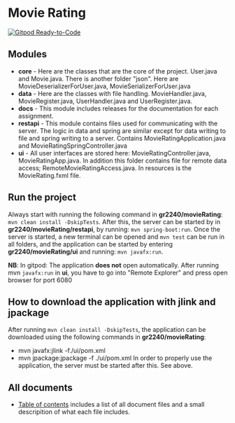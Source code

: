# Movie Rating

[![Gitpod Ready-to-Code](https://img.shields.io/badge/Gitpod-Ready--to--Code-blue?logo=gitpod)](https://gitpod.stud.ntnu.no/#https://gitlab.stud.idi.ntnu.no/it1901/groups-2022/gr2240/gr2240)

## Modules

- **core** - Here are the classes that are the core of the project. User.java and Movie.java. There is another folder "json". Here are MovieDeserializerForUser.java, MovieSerializerForUser.java
- **data** - Here are the classes with file handling. MovieHandler.java, MovieRegister.java, UserHandler.java and UserRegister.java.
- **docs** - This module includes releases for the documentation for each assignment. 
- **restapi** - This module contains files used for communicating with the server. The logic in data and spring are similar except for data writing to file and spring writing to a server. Contains MovieRatingApplication.java and MovieRatingSpringController.java
- **ui** - All user interfaces are stored here: MovieRatingController.java, MovieRatingApp.java. In addition this folder contains file for remote data access; RemoteMovieRatingAccess.java.  In resources is the MovieRating.fxml file.

## Run the project
Always start with running the following command in **gr2240/movieRating**: `mvn clean install -DskipTests`. After this, the server can be started by in **gr2240/movieRating/restapi**, by running: `mvn spring-boot:run`. Once the server is started, a new terminal can be opened and `mvn test` can be run in all folders, and the application can be started by entering **gr2240/movieRating/ui** and running: `mvn javafx:run`.

 **NB**:
In gitpod: The application **does not** open automatically. After running mvn `javafx:run` in **ui**, you have to go into "Remote Explorer" and press open browser for port 6080

## How to download the application with jlink and jpackage
After running `mvn clean install -DskipTests`, the application can be downloaded using the following commands in **gr2240/movieRating**: 
- mvn javafx:jlink -f./ui/pom.xml 
- mvn jpackage:jpackage -f ./ui/pom.xml
In order to properly use the application, the server must be started after this. See above.

## All documents
- [Table of contents](./movieRating/docs/release3/TABLE_OF_CONTENTS.md) includes a list of all document files and a small descripition of what each file includes. 
